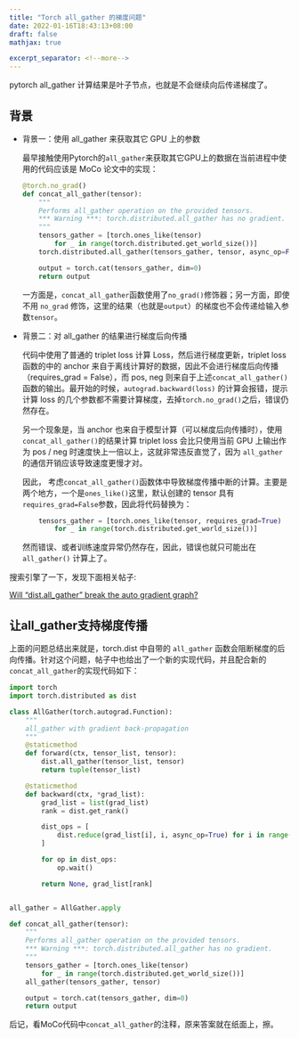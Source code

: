 ```yaml
---
title: "Torch all_gather 的梯度问题"
date: 2022-01-16T18:43:13+08:00
draft: false
mathjax: true

excerpt_separator: <!--more-->
---
```

pytorch all_gather 计算结果是叶子节点，也就是不会继续向后传递梯度了。<!--more-->

## 背景

* 背景一：使用 all_gather 来获取其它 GPU 上的参数

  最早接触使用Pytorch的`all_gather`来获取其它GPU上的数据在当前进程中使用的代码应该是 MoCo 论文中的实现：
  
  ``` python {linenos=table linenostart=0}
  @torch.no_grad()
  def concat_all_gather(tensor):
      """
      Performs all_gather operation on the provided tensors.
      *** Warning ***: torch.distributed.all_gather has no gradient.
      """
      tensors_gather = [torch.ones_like(tensor)
          for _ in range(torch.distributed.get_world_size())]
      torch.distributed.all_gather(tensors_gather, tensor, async_op=False)
  
      output = torch.cat(tensors_gather, dim=0)
      return output
  ```
  
  一方面是，`concat_all_gather`函数使用了`no_grad()`修饰器；另一方面，即使不用 `no_grad` 修饰，这里的结果（也就是`output`）的梯度也不会传递给输入参数`tensor`。

* 背景二：对 all_gather 的结果进行梯度后向传播

  代码中使用了普通的 triplet loss 计算 Loss，然后进行梯度更新，triplet loss 函数的中的 anchor 来自于离线计算好的数据，因此不会进行梯度后向传播（requires_grad = False），而 pos, neg 则来自于上述`concat_all_gather()`函数的输出。最开始的时候，`autograd.backward(loss)` 的计算会报错，提示计算 loss 的几个参数都不需要计算梯度，去掉`torch.no_grad()`之后，错误仍然存在。
  
  另一个现象是，当 anchor 也来自于模型计算（可以梯度后向传播时），使用`concat_all_gather()`的结果计算 triplet loss 会比只使用当前 GPU 上输出作为 pos / neg 时速度快上一倍以上，这就非常违反直觉了，因为 `all_gather` 的通信开销应该导致速度更慢才对。
  
  因此， 考虑`concat_all_gather()`函数体中导致梯度传播中断的计算。主要是两个地方，一个是`ones_like()`这里，默认创建的 tensor 具有`requires_grad=False`参数，因此将代码替换为：
  
  ``` python {linenos=table linenostart=0}
      tensors_gather = [torch.ones_like(tensor, requires_grad=True)
          for _ in range(torch.distributed.get_world_size())]
  ```
  
  然而错误、或者训练速度异常仍然存在，因此，错误也就只可能出在 `all_gather()` 计算上了。

搜索引擎了一下，发现下面相关帖子:

[Will “dist.all_gather” break the auto gradient graph?](https://discuss.pytorch.org/t/will-dist-all-gather-break-the-auto-gradient-graph/47350)

## 让all_gather支持梯度传播

上面的问题总结出来就是，torch.dist 中自带的 `all_gather` 函数会阻断梯度的后向传播。针对这个问题，帖子中也给出了一个新的实现代码，并且配合新的`concat_all_gather`的实现代码如下：

``` python {linenos=table linenostart=0}
import torch
import torch.distributed as dist

class AllGather(torch.autograd.Function):
    """ 
    all_gather with gradient back-propagation
    """
    @staticmethod
    def forward(ctx, tensor_list, tensor):
        dist.all_gather(tensor_list, tensor)
        return tuple(tensor_list)

    @staticmethod
    def backward(ctx, *grad_list):
        grad_list = list(grad_list)
        rank = dist.get_rank()

        dist_ops = [
            dist.reduce(grad_list[i], i, async_op=True) for i in range(dist.get_world_size())
        ]

        for op in dist_ops:
            op.wait()

        return None, grad_list[rank] 


all_gather = AllGather.apply

def concat_all_gather(tensor):
    """
    Performs all_gather operation on the provided tensors.
    *** Warning ***: torch.distributed.all_gather has no gradient.
    """
    tensors_gather = [torch.ones_like(tensor)
        for _ in range(torch.distributed.get_world_size())]
    all_gather(tensors_gather, tensor)

    output = torch.cat(tensors_gather, dim=0)
    return output
```

后记，看MoCo代码中`concat_all_gather`的注释，原来答案就在纸面上，擦。
